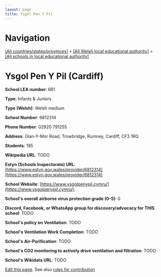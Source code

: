 ```yaml
---
layout: page
title: Ysgol Pen Y Pil
---
```

# Navigation

[[All countries/states/provinces]](../../..) > [[All Welsh local educational authority]](../..) > [[All schools in local educational authority]](..)

# Ysgol Pen Y Pil (Cardiff)

**School LEA number**: 681

**Type**: Infants & Juniors

**Type (Welsh)**: Welsh medium

**School Number**: 6812314

**Phone Number**: 02920 791255

**Address**: Glan-Y-Mor Road, Trowbridge, Rumney, Cardiff, CF3 1RQ

**Students**: 195

**Wikipedia URL**: TODO

**Estyn (Schools Inspectorate) URL**: [https://www.estyn.gov.wales/provider/6812314](https://www.estyn.gov.wales/provider/6812314)

**School Website**: [https://www.ysgolpenypil.cymru/](https://www.ysgolpenypil.cymru/)

**School's overall airborne virus protection grade (0-5)**: 0

**Discord, Facebook, or WhatsApp group for discovery/advocacy for THIS school**: TODO

**School's policy on Ventilation**: TODO

**School's Ventilation Work Completion**: TODO

**School's Air-Purification**: TODO

**School's CO2 monitoring to actively drive ventilation and filtration**: TODO

**School's Wikidata URL**: TODO




[Edit this page](https://github.com/VentilationProject/Wales/edit/prif/./Cardiff/Ysgol_Pen_Y_Pil.md). See also [rules for contribution](../../../contribution-rules/)